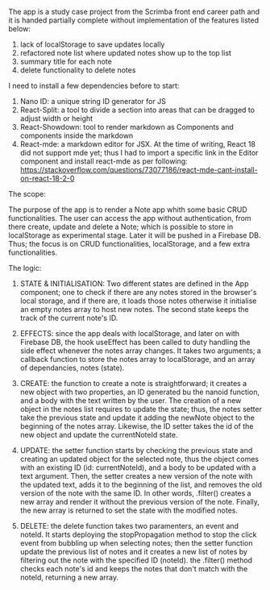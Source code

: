 The app is a study case project from the Scrimba front end career path and it is handed partially complete without implementation of the features listed below:

1. lack of localStorage to save updates locally
2. refactored note list where updated notes show up to the top list
3. summary title for each note
4. delete functionality to delete notes

I need to install a few dependencies before to start:

1. Nano ID: a unique string ID generator for JS
2. React-Split: a tool to divide a section into areas that can be dragged to adjust width or height
3. React-Showdown: tool to render markdown as Components and components inside the markdown
4. React-mde: a markdown editor for JSX. At the time of writing, React 18 did not support mde yet; thus I had to import a specific link in the Editor component and install react-mde as per following: https://stackoverflow.com/questions/73077186/react-mde-cant-install-on-react-18-2-0

The scope:

The purpose of the app is to render a Note app whith some basic CRUD functionalities. The user can access the app without authentication, from there create, update and delete a Note; which is possible to store in localStorage as experimental stage. Later it will be pushed in a Firebase DB.
Thus; the focus is on CRUD functionalities, localStorage, and a few extra functionalities.

The logic:

1. STATE & INITIALISATION: 
Two different states are defined in the App component; one to check if there are any notes stored in the browser's local storage, and if there are, it loads those notes otherwise it initialise an empty notes array to host new notes. The second state keeps the track of the current note's ID.

2. EFFECTS: since the app deals with localStorage, and later on with Firebase DB, the hook useEffect has been called to duty handling the side effect whenever the notes array changes. It takes two arguments; a callback function to store the notes array to localStorage, and an array of dependancies, notes (state).

3. CREATE: the function to create a note is straightforward; it creates a new object with two properties, an ID generated bu the nanoid function, and a body with the text written by the user.
The creation of a new object in the notes list requires to update the state; thus, the notes setter take the previous state and update it adding the newNote object to the beginning of the notes array. Likewise, the ID setter takes the id of the new object and update the currentNoteId state.

4. UPDATE: the setter function starts by checking the previous state and creating an updated object for the selected note, thus the object comes with an existing ID (id: currentNoteId), and a body to be updated with a text argument.
Then, the setter creates a new version of the note with the updated text, adds it to the beginning of the list, and removes the old version of the note with the same ID. In other words, .filter() creates a new array and render it without the previous version of the note.
Finally, the new array is returned to set the state with the modified notes.

5. DELETE: the delete function takes two paramenters, an event and noteId. It starts deploying the stopPropagation method to stop the click event from bubbling up when selecting notes; then the setter function update the previous list of notes and it creates a new list of notes by filtering out the note with the specified ID (noteId). the .filter() method checks each note's id and keeps the notes that don't match with the noteId, returning a new array.